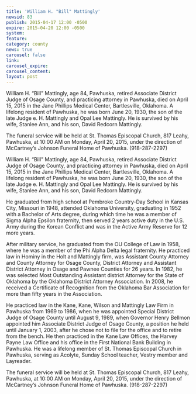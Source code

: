 ```yaml
---
title: 'William H. "Bill" Mattingly'
newsid: 83
publish: 2015-04-17 12:00 -0500
expire: 2015-04-20 12:00 -0500
system: 
feature: 
category: county
news: true
carousel: false
link: 
carousel_expire: 
carousel_content: 
layout: post
---
```

<p>William H. “Bill” Mattingly, age 84, Pawhuska, retired Associate District Judge of Osage County, and practicing attorney in Pawhuska, died on April 15, 2015 in the Jane Phillips Medical Center, Bartlesville, Oklahoma.  A lifelong resident of Pawhuska, he was born June 20, 1930, the son of the late Judge e. H. Mattingly and Opal Lee Mattingly.  He is survived by his wife, Stanlee Ann, and his son, David Redcorn Mattingly.</p>
<p>The funeral service will be held at St. Thomas Episcopal Church, 817 Leahy, Pawhuska, at 10:00 AM on Monday, April 20, 2015, under the direction of McCartney’s Johnson Funeral Home of Pawhuska.  (918-287-2297)</p>
 <!--more-->
<p>William H. “Bill” Mattingly, age 84, Pawhuska, retired Associate District Judge of Osage County, and practicing attorney in Pawhuska, died on April 15, 2015 in the Jane Phillips Medical Center, Bartlesville, Oklahoma.  A lifelong resident of Pawhuska, he was born June 20, 1930, the son of the late Judge e. H. Mattingly and Opal Lee Mattingly.  He is survived by his wife, Stanlee Ann, and his son, David Redcorn Mattingly.</p>
<p>He graduated from high school at Pembroke Country-Day School in Kansas City, Missouri in 1948, attended Oklahoma University, graduating in 1952 with a Bachelor of Arts degree, during which time he was a member of Sigma Alpha Epsilon fraternity, then served 2 years active duty in the U.S. Army during the Korean Conflict and was in the Active Army Reserve for 12 more years.</p>
<p>After military service, he graduated from the OU College of Law in 1958, where he was a member of the Phi Alpha Delta legal fraternity.  He practiced law in Hominy in the Holt and Mattingly firm, was Assistant County Attorney and County Attorney for Osage County, District Attorney and Assistant District Attorney in Osage and Pawnee Counties for 26 years.  In 1982, he was selected Most Outstanding Assistant district Attorney for the State of Oklahoma by the Oklahoma District Attorney Association.  In 2008, he received a Certificate of Recognition from the Oklahoma Bar Association for more than fifty years in the Association.</p>
<p>He practiced law in the Kane, Kane, Wilson and Mattingly Law Firm in Pawhuska from 1969 to 1986, when he was appointed Special District Judge of Osage County until August 9, 1989, when Governor Henry Bellmon appointed him Associate District Judge of Osage County, a position he held until January 1, 2003, after he chose not to file for the office and to retire from the bench.  He then practiced in the Kane Law Offices, the Harvey Payne Law Office and his office in the First National Bank Building in Pawhuska.  He was a lifelong member of St. Thomas Episcopal Church in Pawhuska, serving as Acolyte, Sunday School teacher, Vestry member and Layreader.</p>
<p>The funeral service will be held at St. Thomas Episcopal Church, 817 Leahy, Pawhuska, at 10:00 AM on Monday, April 20, 2015, under the direction of McCartney’s Johnson Funeral Home of Pawhuska.  (918-287-2297)</p>
